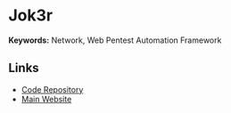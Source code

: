 # Jok3r

**Keywords:** Network, Web Pentest Automation Framework

## Links

- [Code Repository](https://github.com/koutto/jok3r)
- [Main Website](https://jok3r-framework.com)
